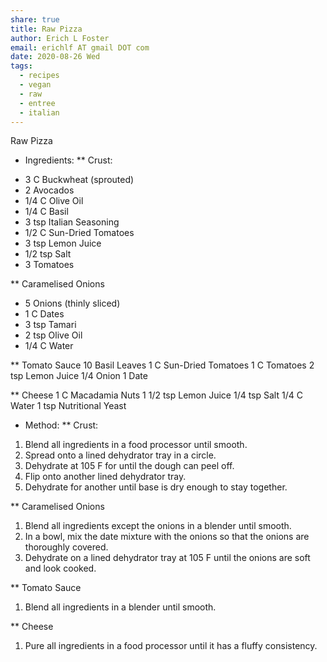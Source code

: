 ```yaml
---
share: true
title: Raw Pizza
author: Erich L Foster
email: erichlf AT gmail DOT com
date: 2020-08-26 Wed
tags:
  - recipes
  - vegan
  - raw
  - entree
  - italian
---
```


Raw Pizza
* Ingredients:
** Crust:
- 3 C Buckwheat (sprouted)
- 2 Avocados
- 1/4 C Olive Oil
- 1/4 C Basil
- 3 tsp Italian Seasoning
- 1/2 C Sun-Dried Tomatoes
- 3 tsp Lemon Juice
- 1/2 tsp Salt
- 3 Tomatoes

** Caramelised Onions
- 5 Onions (thinly sliced)
- 1 C Dates
- 3 tsp Tamari
- 2 tsp Olive Oil
- 1/4 C Water

** Tomato Sauce
10 Basil Leaves
1 C Sun-Dried Tomatoes
1 C Tomatoes
2 tsp Lemon Juice
1/4 Onion
1 Date

** Cheese
1 C Macadamia Nuts
1 1/2 tsp Lemon Juice
1/4 tsp Salt
1/4 C Water
1 tsp Nutritional Yeast

* Method:
** Crust:
1. Blend all ingredients in a food processor until smooth.
2. Spread onto a lined dehydrator tray in a circle.
3. Dehydrate at 105 F for until the dough can peel off.
4. Flip onto another lined dehydrator tray.
5. Dehydrate for another until base is dry enough to stay together.

** Caramelised Onions
1. Blend all ingredients except the onions in a blender until smooth.
2. In a bowl, mix the date mixture with the onions so that the onions are thoroughly covered.
3. Dehydrate on a lined dehydrator tray at 105 F until the onions are soft and look cooked.

** Tomato Sauce
1. Blend all ingredients in a blender until smooth.

** Cheese
1. Pure all ingredients in a food processor until it has a fluffy consistency.
